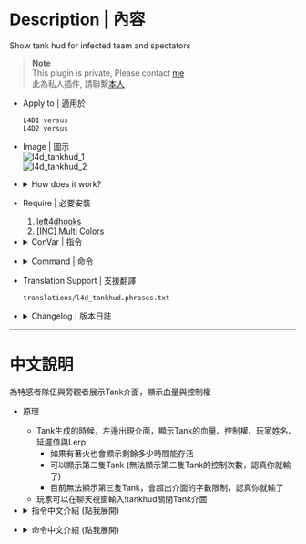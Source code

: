 # Description | 內容
Show tank hud for infected team and spectators

> __Note__ <br/>
This plugin is private, Please contact [me](https://github.com/fbef0102/Game-Private_Plugin#私人插件列表-private-plugins-list)<br/>
此為私人插件, 請聯繫[本人](https://github.com/fbef0102/Game-Private_Plugin#私人插件列表-private-plugins-list)

* Apply to | 適用於
	```
	L4D1 versus
	L4D2 versus
	```

* Image | 圖示
	<br/>![l4d_tankhud_1](image/l4d_tankhud_1.jpg)
	<br/>![l4d_tankhud_2](image/l4d_tankhud_2.jpg)

* <details><summary>How does it work?</summary>

	* Display tank hud when tank alive for infected team and spectator team
	* Say ```!tankhud``` to turn on/off tank hud
	* Display second tank
	* Can not display third tank
</details>

* Require | 必要安裝
	1. [left4dhooks](https://forums.alliedmods.net/showthread.php?t=321696)
	2. [[INC] Multi Colors](https://github.com/fbef0102/L4D1_2-Plugins/releases/tag/Multi-Colors)

* <details><summary>ConVar | 指令</summary>

	* cfg/sourcemod/l4d_tankhud.cfg
		```php
		// 0=Plugin off, 1=Plugin on.
		l4d_tankhud_enable "1"

		// If 1, display tank hud for infected team.
		l4d_tankhud_infected_enable "1"

		// If 1, display tank hud for spectators.
		l4d_tankhud_spec_enable "1"

		// If 1, display tank hud for Tank himself.
		l4d_tankhud_tank_enable "1"
		```
</details>

* <details><summary>Command | 命令</summary>

	* **Turn On/Off Tankhud**
		```php
		sm_tankhud
		```
</details>

* Translation Support | 支援翻譯
	```
	translations/l4d_tankhud.phrases.txt
	```

* <details><summary>Changelog | 版本日誌</summary>

	* v1.1h (2023-9-10)
		* Display second tank

	* v1.0h (2023-2-10)
		* Individual plugin
		* Auto generate cfg
		* Delete spechud, only tankhud left

	* v3.8.4
	    * [From SirPlease/L4D2-Competitive-Rework](https://github.com/SirPlease/L4D2-Competitive-Rework/blob/master/addons/sourcemod/scripting/spechud.sp)
</details>

- - - -
# 中文說明
為特感者隊伍與旁觀者展示Tank介面，顯示血量與控制權

* 原理
	* Tank生成的時候，左邊出現介面，顯示Tank的血量、控制權、玩家姓名、延遲值與Lerp
		* 如果有著火也會顯示剩餘多少時間能存活
		* 可以顯示第二隻Tank (無法顯示第二隻Tank的控制次數，認真你就輸了)
		* 目前無法顯示第三隻Tank，會超出介面的字數限制，認真你就輸了
	* 玩家可以在聊天視窗輸入!tankhud關閉Tank介面

* <details><summary>指令中文介紹 (點我展開)</summary>

	* cfg/sourcemod/l4d_tankhud.cfg
		```php
		// 0=關閉插件, 1=啟動插件
		l4d_tankhud_enable "1"

		// 為1時，特感隊伍能看到Tank介面
		l4d_tankhud_infected_enable "1"

		// 為1時，旁觀者能看到Tank介面
		l4d_tankhud_spec_enable "1"

		// 為1時，Tank本身玩家能看到Tank介面
		l4d_tankhud_tank_enable "1"
		```
</details>

* <details><summary>命令中文介紹 (點我展開)</summary>

	* **開啟或關閉Tank介面**
		```php
		sm_tankhud
		```
</details>
